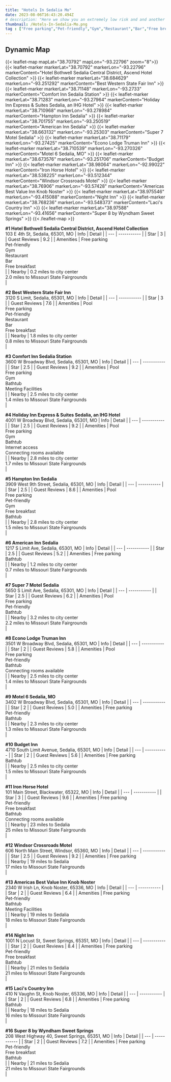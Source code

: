 ```yaml
---
title: "Hotels In Sedalia Mo"
date: 2023-08-06T16:43:20.494Z
# description: "Here we show you an extremely low risk and and another medium risk approach to earn passive income "
thumbnail: /Hotels-In-Sedalia-Mo.png
tag : ["Free parking","Pet-friendly","Gym","Restaurant","Bar","Free breakfast","Pool","Bathtub","Meeting Facilities","Internet access","Connecting rooms available"]
---
```


## Dynamic Map
{{< leaflet-map  mapLat="38.70792" mapLon="-93.22796" zoom="8">}}
    {{< leaflet-marker markerLat="38.70792" markerLon="-93.22796" markerContent="Hotel Bothwell Sedalia Central District, Ascend Hotel Collection" >}}
    {{< leaflet-marker markerLat="38.684629" markerLon="-93.251292" markerContent="Best Western State Fair Inn" >}}
    {{< leaflet-marker markerLat="38.71148" markerLon="-93.2733" markerContent="Comfort Inn Sedalia Station" >}}
    {{< leaflet-marker markerLat="38.71283" markerLon="-93.27964" markerContent="Holiday Inn Express & Suites Sedalia, an IHG Hotel" >}}
    {{< leaflet-marker markerLat="38.710968" markerLon="-93.278984" markerContent="Hampton Inn Sedalia" >}}
    {{< leaflet-marker markerLat="38.701755" markerLon="-93.250519" markerContent="American Inn Sedalia" >}}
    {{< leaflet-marker markerLat="38.663132" markerLon="-93.25303" markerContent="Super 7 Motel Sedalia" >}}
    {{< leaflet-marker markerLat="38.71179" markerLon="-93.27425" markerContent="Econo Lodge Truman Inn" >}}
    {{< leaflet-marker markerLat="38.710539" markerLon="-93.270326" markerContent="Motel 6 Sedalia, MO" >}}
    {{< leaflet-marker markerLat="38.673576" markerLon="-93.251706" markerContent="Budget Inn" >}}
    {{< leaflet-marker markerLat="38.98064" markerLon="-92.99022" markerContent="Iron Horse Hotel" >}}
    {{< leaflet-marker markerLat="38.538225" markerLon="-93.512344" markerContent="Windsor Crossroads Motel" >}}
    {{< leaflet-marker markerLat="38.76906" markerLon="-93.57428" markerContent="Americas Best Value Inn Knob Noster" >}}
    {{< leaflet-marker markerLat="38.975546" markerLon="-93.415088" markerContent="Night Inn" >}}
    {{< leaflet-marker markerLat="38.768236" markerLon="-93.548373" markerContent="Laci's Country Inn" >}}
    {{< leaflet-marker markerLat="38.97588" markerLon="-93.41656" markerContent="Super 8 by Wyndham Sweet Springs" >}}
{{< /leaflet-map >}}


**#1 Hotel Bothwell Sedalia Central District, Ascend Hotel Collection**<br>103 E 4th St, Sedalia, 65301, MO
| Info | Detail |
| --- | ----------- |
| Star | 3 |
| Guest Reviews | 9.2 |
| Amenities | Free parking<br>Pet-friendly<br>Gym<br>Restaurant<br>Bar<br>Free breakfast<br> |
| Nearby | 0.2 miles to city center<br>2.0 miles to Missouri State Fairgrounds<br> |

**#2 Best Western State Fair Inn**<br>3120 S Limit, Sedalia, 65301, MO
| Info | Detail |
| --- | ----------- |
| Star | 3 |
| Guest Reviews | 7.6 |
| Amenities | Pool<br>Free parking<br>Pet-friendly<br>Restaurant<br>Bar<br>Free breakfast<br> |
| Nearby | 1.8 miles to city center<br>0.8 miles to Missouri State Fairgrounds<br> |

**#3 Comfort Inn Sedalia Station**<br>3600 W Broadway Blvd, Sedalia, 65301, MO
| Info | Detail |
| --- | ----------- |
| Star | 2.5 |
| Guest Reviews | 9.2 |
| Amenities | Pool<br>Free parking<br>Gym<br>Bathtub<br>Meeting Facilities<br> |
| Nearby | 2.5 miles to city center<br>1.4 miles to Missouri State Fairgrounds<br> |

**#4 Holiday Inn Express & Suites Sedalia, an IHG Hotel**<br>4001 W Broadway Blvd, Sedalia, 65301, MO
| Info | Detail |
| --- | ----------- |
| Star | 2.5 |
| Guest Reviews | 9.2 |
| Amenities | Pool<br>Free parking<br>Gym<br>Bathtub<br>Internet access<br>Connecting rooms available<br> |
| Nearby | 2.8 miles to city center<br>1.7 miles to Missouri State Fairgrounds<br> |

**#5 Hampton Inn Sedalia**<br>3909 West 9th Street, Sedalia, 65301, MO
| Info | Detail |
| --- | ----------- |
| Star | 2.5 |
| Guest Reviews | 8.6 |
| Amenities | Pool<br>Free parking<br>Pet-friendly<br>Gym<br>Free breakfast<br>Bathtub<br> |
| Nearby | 2.8 miles to city center<br>1.5 miles to Missouri State Fairgrounds<br> |

**#6 American Inn Sedalia**<br>1217 S Limit Ave, Sedalia, 65301, MO
| Info | Detail |
| --- | ----------- |
| Star | 2.5 |
| Guest Reviews | 5.2 |
| Amenities | Free parking<br>Bathtub<br> |
| Nearby | 1.2 miles to city center<br>0.7 miles to Missouri State Fairgrounds<br> |

**#7 Super 7 Motel Sedalia**<br>5650 S Limit Ave, Sedalia, 65301, MO
| Info | Detail |
| --- | ----------- |
| Star | 2.5 |
| Guest Reviews | 6.2 |
| Amenities | Pool<br>Free parking<br>Pet-friendly<br>Bathtub<br> |
| Nearby | 3.2 miles to city center<br>2.2 miles to Missouri State Fairgrounds<br> |

**#8 Econo Lodge Truman Inn**<br>3501 W Broadway Blvd, Sedalia, 65301, MO
| Info | Detail |
| --- | ----------- |
| Star | 2 |
| Guest Reviews | 5.8 |
| Amenities | Pool<br>Free parking<br>Pet-friendly<br>Bathtub<br>Connecting rooms available<br> |
| Nearby | 2.5 miles to city center<br>1.4 miles to Missouri State Fairgrounds<br> |

**#9 Motel 6 Sedalia, MO**<br>3402 W Broadway Blvd, Sedalia, 65301, MO
| Info | Detail |
| --- | ----------- |
| Star | 2 |
| Guest Reviews | 5.0 |
| Amenities | Free parking<br>Pet-friendly<br>Bathtub<br> |
| Nearby | 2.3 miles to city center<br>1.3 miles to Missouri State Fairgrounds<br> |

**#10 Budget Inn**<br>4710 South Limit Avenue, Sedalia, 65301, MO
| Info | Detail |
| --- | ----------- |
| Star | 2 |
| Guest Reviews | 5.6 |
| Amenities | Free parking<br>Bathtub<br> |
| Nearby | 2.5 miles to city center<br>1.5 miles to Missouri State Fairgrounds<br> |

**#11 Iron Horse Hotel**<br>101 Main Street, Blackwater, 65322, MO
| Info | Detail |
| --- | ----------- |
| Star | 3 |
| Guest Reviews | 9.6 |
| Amenities | Free parking<br>Pet-friendly<br>Free breakfast<br>Bathtub<br>Connecting rooms available<br> |
| Nearby | 23 miles to Sedalia<br>25 miles to Missouri State Fairgrounds<br> |

**#12 Windsor Crossroads Motel**<br>606 North Main Street, Windsor, 65360, MO
| Info | Detail |
| --- | ----------- |
| Star | 2.5 |
| Guest Reviews | 9.2 |
| Amenities | Free parking<br> |
| Nearby | 19 miles to Sedalia<br>17 miles to Missouri State Fairgrounds<br> |

**#13 Americas Best Value Inn Knob Noster**<br>2340 W Irish Ln, Knob Noster, 65336, MO
| Info | Detail |
| --- | ----------- |
| Star | 2 |
| Guest Reviews | 6.4 |
| Amenities | Free parking<br>Pet-friendly<br>Bathtub<br>Meeting Facilities<br> |
| Nearby | 19 miles to Sedalia<br>18 miles to Missouri State Fairgrounds<br> |

**#14 Night Inn**<br>1001 N Locust St, Sweet Springs, 65351, MO
| Info | Detail |
| --- | ----------- |
| Star | 2 |
| Guest Reviews | 8.4 |
| Amenities | Free parking<br>Pet-friendly<br>Free breakfast<br>Bathtub<br> |
| Nearby | 21 miles to Sedalia<br>21 miles to Missouri State Fairgrounds<br> |

**#15 Laci's Country Inn**<br>410 N Vaughn St, Knob Noster, 65336, MO
| Info | Detail |
| --- | ----------- |
| Star | 2 |
| Guest Reviews | 6.8 |
| Amenities | Free parking<br>Bathtub<br> |
| Nearby | 18 miles to Sedalia<br>16 miles to Missouri State Fairgrounds<br> |

**#16 Super 8 by Wyndham Sweet Springs**<br>208 West Highway 40, Sweet Springs, 65351, MO
| Info | Detail |
| --- | ----------- |
| Star | 2 |
| Guest Reviews | 7.2 |
| Amenities | Free parking<br>Pet-friendly<br>Free breakfast<br>Bathtub<br> |
| Nearby | 21 miles to Sedalia<br>21 miles to Missouri State Fairgrounds<br> |

